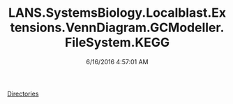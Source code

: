 ﻿---
title: LANS.SystemsBiology.Localblast.Extensions.VennDiagram.GCModeller.FileSystem.KEGG
date: 6/16/2016 4:57:01 AM
---

[Directories](T-LANS.SystemsBiology.Localblast.Extensions.VennDiagram.GCModeller.FileSystem.KEGG.Directories.html)
